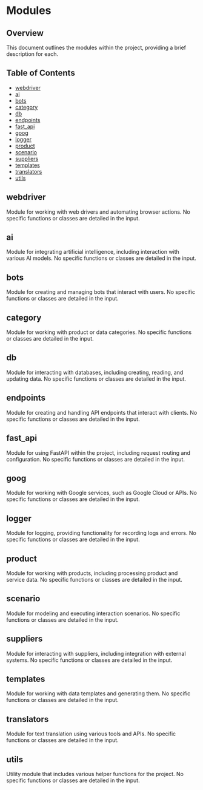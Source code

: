 # Modules

## Overview

This document outlines the modules within the project, providing a brief description for each.

## Table of Contents

- [webdriver](#webdriver)
- [ai](#ai)
- [bots](#bots)
- [category](#category)
- [db](#db)
- [endpoints](#endpoints)
- [fast_api](#fast_api)
- [goog](#goog)
- [logger](#logger)
- [product](#product)
- [scenario](#scenario)
- [suppliers](#suppliers)
- [templates](#templates)
- [translators](#translators)
- [utils](#utils)


## webdriver

Module for working with web drivers and automating browser actions.  No specific functions or classes are detailed in the input.


## ai

Module for integrating artificial intelligence, including interaction with various AI models. No specific functions or classes are detailed in the input.


## bots

Module for creating and managing bots that interact with users. No specific functions or classes are detailed in the input.


## category

Module for working with product or data categories. No specific functions or classes are detailed in the input.


## db

Module for interacting with databases, including creating, reading, and updating data. No specific functions or classes are detailed in the input.


## endpoints

Module for creating and handling API endpoints that interact with clients. No specific functions or classes are detailed in the input.


## fast_api

Module for using FastAPI within the project, including request routing and configuration. No specific functions or classes are detailed in the input.


## goog

Module for working with Google services, such as Google Cloud or APIs. No specific functions or classes are detailed in the input.


## logger

Module for logging, providing functionality for recording logs and errors. No specific functions or classes are detailed in the input.


## product

Module for working with products, including processing product and service data. No specific functions or classes are detailed in the input.


## scenario

Module for modeling and executing interaction scenarios. No specific functions or classes are detailed in the input.


## suppliers

Module for interacting with suppliers, including integration with external systems. No specific functions or classes are detailed in the input.


## templates

Module for working with data templates and generating them. No specific functions or classes are detailed in the input.


## translators

Module for text translation using various tools and APIs. No specific functions or classes are detailed in the input.


## utils

Utility module that includes various helper functions for the project. No specific functions or classes are detailed in the input.